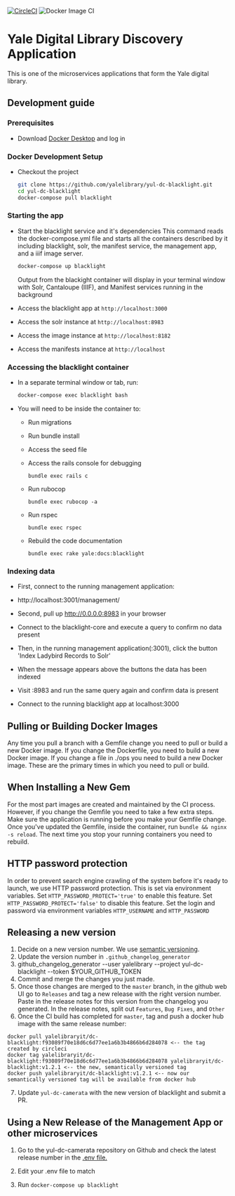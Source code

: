[![CircleCI](https://circleci.com/gh/yalelibrary/yul-dc-blacklight/tree/master.svg?style=svg)](https://circleci.com/gh/yalelibrary/yul-dc-blacklight/tree/master) ![Docker Image CI](https://github.com/yalelibrary/yul-dc-blacklight/workflows/Docker%20Image%20CI/badge.svg)

# Yale Digital Library Discovery Application

This is one of the microservices applications that form the Yale digital library.

## Development guide

### Prerequisites

- Download [Docker Desktop](https://www.docker.com/products/docker-desktop) and log in

### Docker Development Setup

- Checkout the project
  ```bash
  git clone https://github.com/yalelibrary/yul-dc-blacklight.git
  cd yul-dc-blacklight
  docker-compose pull blacklight
  ```

### Starting the app

- Start the blacklight service and it's dependencies
  This command reads the docker-compose.yml file and starts all the containers described by it
  including blacklight, solr, the manifest service, the management app, and a iiif image server.

  ```bash
  docker-compose up blacklight
  ```

  Output from the blackight container will display in your terminal window with Solr, Cantaloupe (IIIF),
  and Manifest services running in the background

- Access the blacklight app at `http://localhost:3000`

- Access the solr instance at `http://localhost:8983`

- Access the image instance at `http://localhost:8182`

- Access the manifests instance at `http://localhost`

### Accessing the blacklight container

- In a separate terminal window or tab, run:

  ```bash
  docker-compose exec blacklight bash
  ```

- You will need to be inside the container to:

  - Run migrations
  - Run bundle install
  - Access the seed file
  - Access the rails console for debugging

    ```
    bundle exec rails c
    ```

  - Run rubocop

    ```
    bundle exec rubocop -a
    ```

  - Run rspec

    ```
    bundle exec rspec
    ```

  - Rebuild the code documentation

    ```
    bundle exec rake yale:docs:blacklight
    ```

### Indexing data

- First, connect to the running management application:

 * http://localhost:3001/management/

- Second, pull up http://0.0.0.0:8983 in your browser

 * Connect to the blacklight-core and execute a query to confirm no data present

- Then, in the running management application(:3001), click the button 'Index Ladybird Records to Solr'

 * When the message appears above the buttons the data has been indexed

 * Visit :8983 and run the same query again and confirm data is present

 * Connect to the running blacklight app at localhost:3000

## Pulling or Building Docker Images
   Any time you pull a branch with a Gemfile change you need to pull or build a new Docker image. If you change the Dockerfile, you
   need to build a new Docker image. If you change a file in ./ops you need to build a new Docker image. These are the primary
   times in which you need to pull or build.

## When Installing a New Gem
   For the most part images are created and maintained by the CI process. However, if you change the Gemfile you need
   to take a few extra steps.  Make sure the application is running before you make your Gemfile change. Once you've
   updated the Gemfile, inside the container, run `bundle && nginx -s reload`. The next time you stop your running containers
   you need to rebuild.

## HTTP password protection

In order to prevent search engine crawling of the system before it's ready to launch, we use HTTP password protection. This is set via environment variables. Set `HTTP_PASSWORD_PROTECT='true'` to enable this feature. Set `HTTP_PASSWORD_PROTECT='false'` to disable this feature. Set the login and password via environment variables `HTTP_USERNAME` and `HTTP_PASSWORD`

## Releasing a new version

1. Decide on a new version number. We use [semantic versioning](https://semver.org/).
2. Update the version number in `.github_changelog_generator`
3. github_changelog_generator --user yalelibrary --project yul-dc-blacklight --token $YOUR_GITHUB_TOKEN
4. Commit and merge the changes you just made.
5. Once those changes are merged to the `master` branch, in the github web UI go to `Releases` and tag a new release with the right version number. Paste in the release notes for this version from the changelog you generated. In the release notes, split out `Features`, `Bug Fixes`, and `Other`
6. Once the CI build has completed for `master`, tag and push a docker hub image with the same release number:

  ```
  docker pull yalelibraryit/dc-blacklight:f93089f70e18d6c6d77ee1a6b3b4866b6d284078 <-- the tag created by circleci
  docker tag yalelibraryit/dc-blacklight:f93089f70e18d6c6d77ee1a6b3b4866b6d284078 yalelibraryit/dc-blacklight:v1.2.1 <-- the new, semantically versioned tag
  docker push yalelibraryit/dc-blacklight:v1.2.1 <-- now our semantically versioned tag will be available from docker hub
  ```

7. Update `yul-dc-camerata` with the new version of blacklight and submit a PR.

## Using a New Release of the Management App or other microservices

1. Go to the yul-dc-camerata repository on Github and check the latest release number in the [.env file.](https://github.com/yalelibrary/yul-dc-camerata/blob/master/.env)

2. Edit your .env file to match

3. Run ```docker-compose up blacklight```
